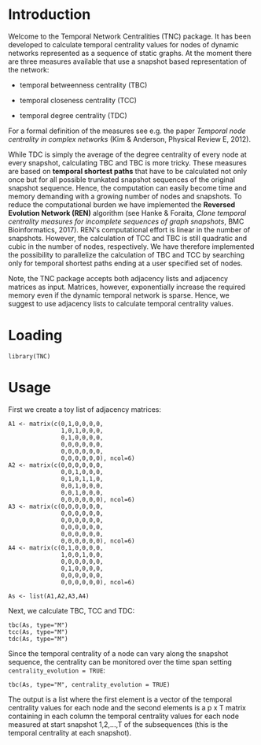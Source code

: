 # Introduction

Welcome to the Temporal Network Centralities (TNC) package. It has been
developed to calculate temporal centrality values for nodes of dynamic networks represented as a sequence of static graphs.
At the moment there are three measures available that use a snapshot based representation of the network:

* temporal betweenness centrality (TBC)

* temporal closeness centrality (TCC)

* temporal degree centrality (TDC)

For a formal definition of the measures see e.g. the paper *Temporal node centrality in complex networks* (Kim \& Anderson, Physical Review E, 2012).

While TDC is simply the average of the degree centrality of every node at every snapshot, calculating TBC and TBC is more tricky. These measures are based on **temporal shortest paths** that have to be calculated not only once but for all possible trunkated snapshot sequences of the original snapshot sequence. Hence, the computation can easily become time and memory demanding with a growing number of nodes and snapshots. To reduce the computational burden we have implemented the **Reversed Evolution Network (REN)** algorithm (see Hanke \& Foraita, *Clone temporal centrality measures for incomplete sequences of graph snapshots*, BMC Bioinformatics, 2017). REN's computational effort is linear in the number of snapshots. However, the calculation of TCC and TBC is still quadratic and cubic in the number of nodes, respectively. We have therefore implemented the possibility to parallelize the calculation of TBC and TCC by searching only for temporal shortest paths ending at a user specified set of nodes. 

Note, the TNC package accepts both adjacency lists and adjacency matrices as input. Matrices, however, exponentially increase the required memory even if the dynamic temporal network is sparse. Hence, we suggest to use adjacency lists to calculate temporal centrality values. 

# Loading
```{r}
library(TNC)
```

# Usage
First we create a toy list of adjacency matrices:
```{r}
A1 <- matrix(c(0,1,0,0,0,0,
               1,0,1,0,0,0,
               0,1,0,0,0,0,
               0,0,0,0,0,0,
               0,0,0,0,0,0,
               0,0,0,0,0,0), ncol=6)
A2 <- matrix(c(0,0,0,0,0,0,
               0,0,1,0,0,0,
               0,1,0,1,1,0,
               0,0,1,0,0,0,
               0,0,1,0,0,0,
               0,0,0,0,0,0), ncol=6)
A3 <- matrix(c(0,0,0,0,0,0,
               0,0,0,0,0,0,
               0,0,0,0,0,0,
               0,0,0,0,0,0,
               0,0,0,0,0,0,
               0,0,0,0,0,0), ncol=6)
A4 <- matrix(c(0,1,0,0,0,0,
               1,0,0,1,0,0,
               0,0,0,0,0,0,
               0,1,0,0,0,0,
               0,0,0,0,0,0,
               0,0,0,0,0,0), ncol=6)

As <- list(A1,A2,A3,A4)
```
Next, we calculate TBC, TCC and TDC:
```{r}
tbc(As, type="M")
tcc(As, type="M")
tdc(As, type="M")
```
Since the temporal centrality of a node can vary along the snapshot sequence, the centrality can be monitored over the time span setting `centrality_evolution = TRUE`:
```{r}
tbc(As, type="M", centrality_evolution = TRUE)
```
The output is a list where the first element is a vector of the temporal centrality values for each node and the second elements is a p x T matrix containing in each column the temporal centrality values for each node measured at start snapshot 1,2,...,T of the subsequences (this is the temporal centrality at each snapshot). 
